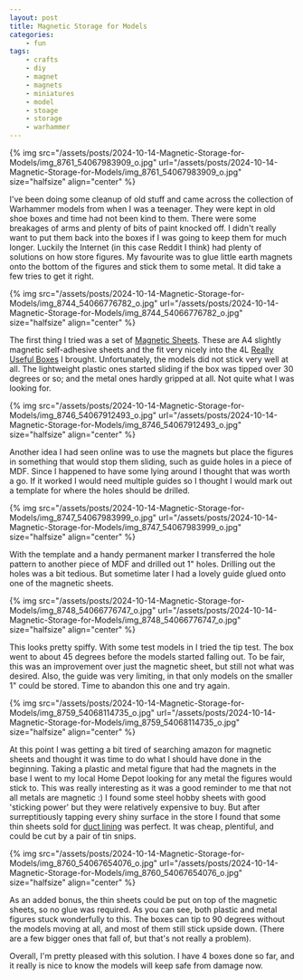 ```yaml
---
layout: post
title: Magnetic Storage for Models
categories:
    - fun
tags:
    - crafts
    - diy
    - magnet
    - magnets
    - miniatures
    - model
    - stoage
    - storage
    - warhammer
---
```



{% img src="/assets/posts/2024-10-14-Magnetic-Storage-for-Models/img_8761_54067983909_o.jpg" url="/assets/posts/2024-10-14-Magnetic-Storage-for-Models/img_8761_54067983909_o.jpg"  size="halfsize"  align="center" %}


I've been doing some cleanup of old stuff and came across the collection of Warhammer models from when I was a teenager.  They were kept in old shoe boxes and time had not been kind to them. There were some breakages of arms and plenty of bits of paint knocked off.  I didn't really want to put them back into the boxes if I was going to keep them for much longer.  Luckily the Internet (in this case Reddit I think) had plenty of solutions on how store figures.  My favourite was to glue little earth magnets onto the bottom of the figures and stick them to some metal.  It did take a few tries to get it right.




{% img src="/assets/posts/2024-10-14-Magnetic-Storage-for-Models/img_8744_54066776782_o.jpg" url="/assets/posts/2024-10-14-Magnetic-Storage-for-Models/img_8744_54066776782_o.jpg"  size="halfsize"  align="center" %}


The first thing I tried was a set of [Magnetic Sheets](https://www.amazon.ca/s?k=magnetic+sheets&amp;crid=LPE2R5IVMQVG&amp;sprefix=magnetic+sheets%2Caps%2C93&amp;ref=nb_sb_noss_1). These are A4 slightly magnetic self-adhesive sheets and the fit very nicely into the 4L [Really Useful Boxes](https://www.staples.ca/products/772032-en-really-useful-boxes-4l-storage-box-clear?listId=collection) I brought. Unfortunately, the models did not stick very well at all. The lightweight plastic ones started sliding if the box was tipped over 30 degrees or so; and the metal ones hardly gripped at all. Not quite what I was looking for.




{% img src="/assets/posts/2024-10-14-Magnetic-Storage-for-Models/img_8746_54067912493_o.jpg" url="/assets/posts/2024-10-14-Magnetic-Storage-for-Models/img_8746_54067912493_o.jpg"  size="halfsize"  align="center" %}


Another idea I had seen online was to use the magnets but place the figures in something that would stop them sliding, such as guide holes in a piece of MDF.  Since I happened to have some lying around I thought that was worth a go. If it worked I would need multiple guides so I thought I would mark out a template for where the holes should be drilled.




{% img src="/assets/posts/2024-10-14-Magnetic-Storage-for-Models/img_8747_54067983999_o.jpg" url="/assets/posts/2024-10-14-Magnetic-Storage-for-Models/img_8747_54067983999_o.jpg"  size="halfsize"  align="center" %}


With the template and a handy permanent marker I transferred the hole pattern to another piece of MDF and drilled out 1" holes.  Drilling out the holes was a bit tedious. But sometime later I had a lovely guide glued onto one of the magnetic sheets.




{% img src="/assets/posts/2024-10-14-Magnetic-Storage-for-Models/img_8748_54066776747_o.jpg" url="/assets/posts/2024-10-14-Magnetic-Storage-for-Models/img_8748_54066776747_o.jpg"  size="halfsize"  align="center" %}


This looks pretty spiffy.  With some test models in I tried the tip test.  The box went to about 45 degrees before the models started falling out.  To be fair, this was an improvement over just the magnetic sheet, but still not what was desired.  Also, the guide was very limiting, in that only models on the smaller 1" could be stored. Time to abandon this one and try again.




{% img src="/assets/posts/2024-10-14-Magnetic-Storage-for-Models/img_8759_54068114735_o.jpg" url="/assets/posts/2024-10-14-Magnetic-Storage-for-Models/img_8759_54068114735_o.jpg"  size="halfsize"  align="center" %}


At this point I was getting a bit tired of searching amazon for magnetic sheets and thought it was time to do what I should have done in the beginning.  Taking a plastic and metal figure that had the magnets in the base I went to my local Home Depot looking for any metal the figures would stick to.  This was really interesting as it was a good reminder to me that not all metals are magnetic :)  I found some steel hobby sheets with good 'sticking power' but they were relatively expensive to buy.  But after surreptitiously tapping every shiny surface in the store I found that some thin sheets sold for [duct lining](https://www.homedepot.ca/product/imperial-16-x-36-inch-joist-panning-lining/1000403937) was perfect.  It was cheap, plentiful, and could be cut by a pair of tin snips.




{% img src="/assets/posts/2024-10-14-Magnetic-Storage-for-Models/img_8760_54067654076_o.jpg" url="/assets/posts/2024-10-14-Magnetic-Storage-for-Models/img_8760_54067654076_o.jpg"  size="halfsize"  align="center" %}







As an added bonus, the thin sheets could be put on top of the magnetic sheets, so no glue was required. As you can see, both plastic and metal figures stuck wonderfully to this.  The boxes can tip to 90 degrees without the models moving at all, and most of them still stick upside down.  (There are a few bigger ones that fall of, but that's not really a problem).




Overall, I'm pretty pleased with this solution.  I have 4 boxes done so far, and it really is nice to know the models will keep safe from damage now.


